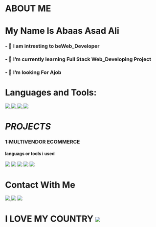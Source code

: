 # ABOUT ME
#  My Name Is Abaas Asad Ali
### - 👀 I am intresting to be**Web_Developer**

### - 🌱 I’m currently learning **Full Stack Web_Developing Project**

### - 💞️ I’m looking For **Ajob**

# Languages and Tools:

  <a href="https://www.w3.org/html/" target="_blank"> <img src="https://img.icons8.com/color/48/000000/html-5.png"/> </a>
  <a href="https://www.java.com" target="_blank"> <img src="https://img.icons8.com/color/48/000000/java-coffee-cup-logo.png"/> </a>
  <a href="https://reactjs.org/" target="_blank"> <img src="https://img.icons8.com/color/48/000000/react-native.png"/> </a>
    <a href="https://www.w3schools.com/css/" target="_blank"> <img src="https://img.icons8.com/color/48/000000/css3.png"/> </a>

# ***PROJECTS***
### 1:MULTIVENDOR ECOMMERCE
#### languags or tools i used
<img src="https://img.icons8.com/color/48/000000/html-5.png"/></a>
<img src="https://img.icons8.com/color/48/000000/css3.png"/>
<img src="https://img.icons8.com/color/48/000000/php.png"/>
<img src="https://img.icons8.com/ios-filled/50/000000/jquery.png"/>
<img src="https://img.icons8.com/color/48/000000/mysql-logo.png"/>

# Contact With Me

<a href = "https://www.facebook.com/abaas.ace.5"><img src="https://img.icons8.com/color/48/000000/facebook.png"/>
<a href = "https://www.instagram.com/abaas_i.t?r=nametag"><img src="https://img.icons8.com/fluent/48/000000/instagram-new.png"/></a>
<a href = "https://wa.me/qr/246YJGPV7HMLD1"><img src="https://img.icons8.com/color/48/000000/whatsapp--v6.png"/></a>

# I LOVE MY COUNTRY <img src="https://img.icons8.com/color/100/000000/somalia.png"/>
